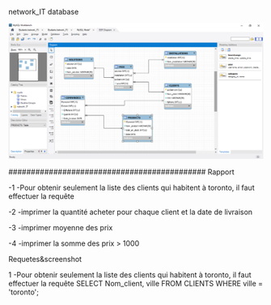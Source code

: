 
network_IT database

![](images/BD.png)




############################################
Rapport

-1 -Pour obtenir seulement la liste des clients qui habitent à toronto, il faut effectuer la requête 

-2 -imprimer la quantité acheter pour chaque client et la date de livraison

-3 -imprimer moyenne des prix

-4 -imprimer la somme des prix > 1000


Requetes&screenshot

1 -Pour obtenir seulement la liste des clients qui habitent à toronto, il faut effectuer la requête 
   SELECT Nom_client, ville FROM CLIENTS WHERE ville = 'toronto';
